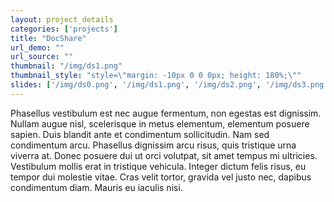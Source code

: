 ```yaml
---
layout: project_details
categories: ['projects']
title: "DocShare"
url_demo: ""
url_source: ""
thumbnail: "/img/ds1.png"
thumbnail_style: "style=\"margin: -10px 0 0 0px; height: 180%;\""
slides: ['/img/ds0.png', '/img/ds1.png', '/img/ds2.png', '/img/ds3.png']
---
```


Phasellus vestibulum est nec augue fermentum, non egestas est dignissim. Nullam augue nisl, scelerisque in metus elementum, elementum posuere sapien. Duis blandit ante et condimentum sollicitudin. Nam sed condimentum arcu. Phasellus dignissim arcu risus, quis tristique urna viverra at. Donec posuere dui ut orci volutpat, sit amet tempus mi ultricies. Vestibulum mollis erat in tristique vehicula. Integer dictum felis risus, eu tempor dui molestie vitae. Cras velit tortor, gravida vel justo nec, dapibus condimentum diam. Mauris eu iaculis nisi.
